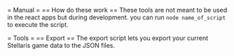 = Manual =
== How do these work ==
These tools are not meant to be used in the react apps but during development.
you can run `node name_of_script` to execute the script.

= Tools =
== Export ==
The export script lets you export your current Stellaris game data to the JSON files.